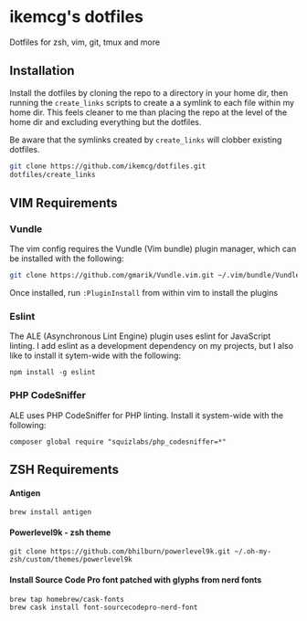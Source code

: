 # ikemcg's dotfiles

Dotfiles for zsh, vim, git, tmux and more

## Installation

Install the dotfiles by cloning the repo to a directory in your home dir, then running the `create_links` scripts
to create a a symlink to each file within my home dir.  This feels cleaner to me than placing the repo at the
level of the home dir and excluding everything but the dotfiles.

Be aware that the symlinks created by `create_links` will clobber existing dotfiles.

```bash
git clone https://github.com/ikemcg/dotfiles.git
dotfiles/create_links
```

## VIM Requirements

### Vundle

The vim config requires the Vundle (Vim bundle) plugin manager, which can be installed with the following:

```bash
git clone https://github.com/gmarik/Vundle.vim.git ~/.vim/bundle/Vundle.vim
```

Once installed, run `:PluginInstall` from within vim to install the plugins

### Eslint

The ALE (Asynchronous Lint Engine) plugin uses eslint for JavaScript linting.  I add eslint as a development
dependency on my projects, but I also like to install it sytem-wide with the following:

```
npm install -g eslint
```

### PHP CodeSniffer

ALE uses PHP CodeSniffer for PHP linting.  Install it system-wide with the following:

```
composer global require "squizlabs/php_codesniffer=*"
```

## ZSH Requirements

#### Antigen

```
brew install antigen
```

#### Powerlevel9k - zsh theme

```
git clone https://github.com/bhilburn/powerlevel9k.git ~/.oh-my-zsh/custom/themes/powerlevel9k
```

#### Install Source Code Pro font patched with glyphs from nerd fonts

```
brew tap homebrew/cask-fonts
brew cask install font-sourcecodepro-nerd-font
```
